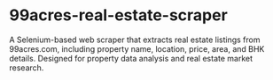 # 99acres-real-estate-scraper
A Selenium-based web scraper that extracts real estate listings from 99acres.com, including property name, location, price, area, and BHK details. Designed for property data analysis and real estate market research.
